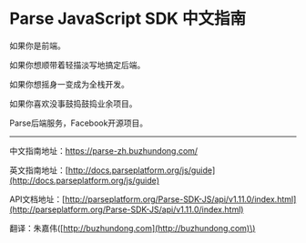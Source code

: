 # Parse JavaScript SDK 中文指南

如果你是前端。

如果你想顺带着轻描淡写地搞定后端。

如果你想摇身一变成为全栈开发。

如果你喜欢没事鼓捣鼓捣业余项目。

Parse后端服务，Facebook开源项目。

---

中文指南地址：https://parse-zh.buzhundong.com/

英文指南地址：[http://docs.parseplatform.org/js/guide](http://docs.parseplatform.org/js/guide)

API文档地址：[http://parseplatform.org/Parse-SDK-JS/api/v1.11.0/index.html](http://parseplatform.org/Parse-SDK-JS/api/v1.11.0/index.html)

翻译：朱嘉伟\([http://buzhundong.com](http://buzhundong.com)\)

